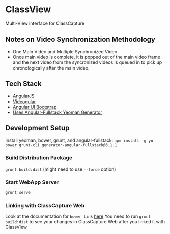 # ClassView
Multi-View interface for ClassCapture

## Notes on Video Synchronization Methodology

- One Main Video and Multiple Synchronized Video
- Once main video is complete, it is popped out of the main video frame and the next video from the syncronized videos is queued in to pick up chronologically after the main video.

## Tech Stack
- [AngularJS](https://docs.angularjs.org/api)
- [Videogular](http://www.videogular.com/)
- [Angular UI Bootstrap](https://angular-ui.github.io/bootstrap/)
- [Uses Angular-Fullstack Yeoman Generator](https://github.com/DaftMonk/generator-angular-fullstack)

## Development Setup
Install yeoman, bower, grunt, and angular-fullstack: `npm install -g yo bower grunt-cli generator-angular-fullstack@3.1.1`

### Build Distribution Package
`grunt build:dist` (might need to use `--force` option)

### Start WebApp Server
`grunt serve`

### Linking with ClassCapture Web
Look at the documentation for `bower link` [here](http://bower.io/docs/api/#link)
You need to run `grunt build:dist` to see your changes in ClassCapture Web after you linked it with ClassView